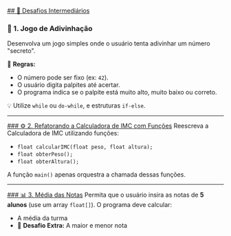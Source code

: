 [## 🎯 Desafios Intermediários
](https://github.com/SuanEden/Curso-de-C/blob/main/desafio_intermediarios/Resultado_Desafio1.c)
### 🎲 1. Jogo de Adivinhação
Desenvolva um jogo simples onde o usuário tenta adivinhar um número "secreto".

📌 **Regras:**
- O número pode ser fixo (ex: `42`).
- O usuário digita palpites até acertar.
- O programa indica se o palpite está muito alto, muito baixo ou correto.

💡 Utilize `while` ou `do-while`, e estruturas `if-else`.

---

[### ⚙️ 2. Refatorando a Calculadora de IMC com Funções](https://github.com/SuanEden/Curso-de-C/blob/main/desafio_intermediarios/Resultado_Desafio2.c)
Reescreva a Calculadora de IMC utilizando funções:

- `float calcularIMC(float peso, float altura);`
- `float obterPeso();`
- `float obterAltura();`

A função `main()` apenas orquestra a chamada dessas funções.

---

[### 📊 3. Média das Notas](https://github.com/SuanEden/Curso-de-C/blob/main/desafio_intermediarios/Resultado_Desafio3.c)
Permita que o usuário insira as notas de **5 alunos** (use um array `float[]`). O programa deve calcular:

- A média da turma
- 📌 **Desafio Extra:** A maior e menor nota

